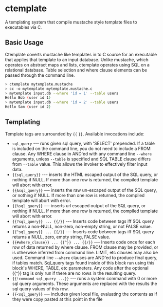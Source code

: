 # ctemplate

A templating system that compile mustache style template files to executables via C.

## Basic Usage

Ctemplate coverts mustache like templates in to C source for an executable that
applies that template to an input database. Unlike mustache, which operates on
abstract maps and lists, ctemplate operates using SQL on a relational database.
Table selection and where clause elements can be passed through the command
line.

```sh
> ctemplate mytemplate.mustache
> cc -o mytemplate mytemplate.mustache.c
> mytemplate input.db --where 'id = 1' --table users
Hello Bob (user id 1)
> mytemplate input.db --where 'id = 2' --table users
Hello Sam (user id 2)
```

## Templating

Template tags are surrounded by `{{` `}}`. Available invocations include:

- `sql_query` --- runs given sql query, with 'SELECT' prepended. If a table is
  included on the command line, you do not need to include a FROM clause. Any
  WHERE clause in AND'ed with any command line `--where` arguments, unless
  `--table` is specified and SQL TABLE clause differs from `--table` value. This
  allows the invoker to effectively filter input data.
- `{{sql_query}}` --- inserts the HTML escaped output of the SQL query, or
  nothing if NULL. If more than one row is returned, the compiled template will
  abort with error.
- `{{&sql_query}}` --- inserts the raw un-escaped output of the SQL query, or
  nothing if NULL. If more than one row is returned, the compiled template will
  abort with error.
- `{{%sql_query}}` --- inserts url escaped output of the SQL query, or nothing
  if NULL. If more than one row is returned, the compiled template will abort
      with error.
- `{{?sql_query}} ... {{/}}` --- Inserts code between tags iff SQL query returns
  a non-NULL, non-zero, non-empty string, or not FALSE value.
- `{{^sql_query}} ... {{/}}` --- Inserts code between tags iff SQL query returns
  a NULL, zero, empty string, FALSE value.
- `{{#where_clause}} ... {{^}} ... {{/}}` --- Inserts code once for each row of
  data returned by where clause. FROM clause may be provided, or is otherwise
  inferred from command line. LIMIT, etc clauses may also be used. Command line
  `--where` clauses are AND'ed to produce final query, if tables match.
  Sql_query tags found inside of this block run using this block's WHERE, TABLE,
  etc parameters. Any code after the optional {{^}} tag is only run if there are
  no rows in the resulting query.
- `{{!command sql_query ...}}` --- runs a system command with 0 or more sql
  query arguments. These arguments are replaced with the results the sql query
  values of this row.
- `{{<sql_query}}` --- includes given local file, evaluating the
  contents as if they were copy pasted at this point in the file
